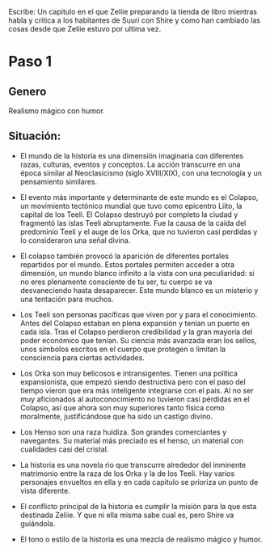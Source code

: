 Escribe:
Un capitulo en el que Zeliie preparando la tienda de libro mientras habla y critica a los habitantes de Suuri con Shire y como han cambiado las cosas desde que Zeliie estuvo por ultima vez.

# Paso 1

## Genero
Realismo mágico con humor.

## Situación:
- El mundo de la historia es una dimensión imaginaria con diferentes razas, culturas, eventos y conceptos. La acción transcurre en una época similar al Neoclasicismo (siglo XVIII/XIX), con una tecnología y un pensamiento similares.
- El evento más importante y determinante de este mundo es el Colapso, un movimiento tectónico mundial que tuvo como epicentro Liito, la capital de los Teeli. El Colapso destruyó por completo la ciudad y fragmentó las islas Teeli abruptamente. Fue la causa de la caída del predominio Teeli y el auge de los Orka, que no tuvieron casi perdidas y lo consideraron una señal divina.
- El colapso también provocó la aparición de diferentes portales repartidos por el mundo. Estos portales permiten acceder a otra dimensión, un mundo blanco infinito a la vista con una peculiaridad: si no eres plenamente consciente de tu ser, tu cuerpo se va desvaneciendo hasta desaparecer. Este mundo blanco es un misterio y una tentación para muchos.
- Los Teeli son personas pacíficas que viven por y para el conocimiento. Antes del Colapso estaban en plena expansión y tenían un puerto en cada isla. Tras el Colapso perdieron credibilidad y la gran mayoría del poder económico que tenían. Su ciencia más avanzada eran los sellos, unos símbolos escritos en el cuerpo que protegen o limitan la consciencia para ciertas actividades. 
- Los Orka son muy belicosos e intransigentes. Tienen una política expansionista, que empezó siendo destructiva pero con el paso del tiempo vieron que era más inteligente integrarse con el país. Al no ser muy aficionados al autoconocimiento no tuvieron casi pérdidas en el Colapso, así que ahora son muy superiores tanto física como moralmente, justificándose que ha sido un castigo divino.
- Los Henso son una raza huidiza. Son grandes comerciantes y navegantes. Su material más preciado es el henso, un material con cualidades casi del cristal.
- La historia es una novela rio que transcurre alrededor del inminente matrimonio entre la raza de los Orka y la de los Teeli. Hay varios personajes envueltos en ella y en cada capitulo se prioriza un punto de vista diferente.

- El conflicto principal de la historia es cumplir la misión para la que esta destinada Zeliie. Y que ni ella misma sabe cual es, pero Shire va guiándola.
- El tono o estilo de la historia es una mezcla de realismo mágico y humor.
  